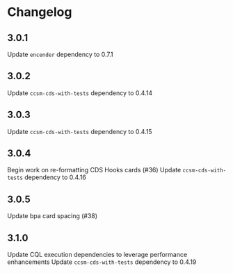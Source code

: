 # Changelog

## 3.0.1

Update `encender` dependency to 0.7.1

## 3.0.2

Update `ccsm-cds-with-tests` dependency to 0.4.14

## 3.0.3

Update `ccsm-cds-with-tests` dependency to 0.4.15

## 3.0.4

Begin work on re-formatting CDS Hooks cards (#36)
Update `ccsm-cds-with-tests` dependency to 0.4.16

## 3.0.5

Update bpa card spacing (#38)

## 3.1.0

Update CQL execution dependencies to leverage performance enhancements
Update `ccsm-cds-with-tests` dependency to 0.4.19